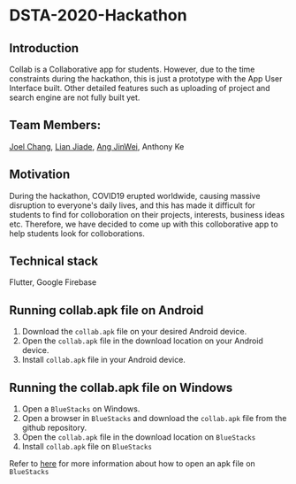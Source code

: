 # DSTA-2020-Hackathon

## Introduction
Collab is a Collaborative app for students. However, due to the time constraints during the hackathon, this is just a prototype with the App User Interface built. Other detailed features such as uploading of project and search engine are not fully built yet.

## Team Members:
[Joel Chang](https://github.com/joelczk), [Lian Jiade](https://github.com/csjiade), [Ang JinWei](https://github.com/ijinwei), Anthony Ke

## Motivation
During the hackathon, COVID19 erupted worldwide, causing massive disruption to everyone's daily lives, and this has made it difficult for students to find for colloboration on their projects, interests, business ideas etc. Therefore, we have decided to come up with this colloborative app to help students look for colloborations.

## Technical stack
Flutter, Google Firebase

## Running collab.apk file on Android
1. Download the `collab.apk` file on your desired Android device.
2. Open the `collab.apk` file in the download location on your Android device.
3. Install `collab.apk` file in your Android device.

## Running the collab.apk file on Windows
1. Open a `BlueStacks` on Windows.
2. Open a browser in `BlueStacks` and download the `collab.apk` file from the github repository.
3. Open the `collab.apk` file in the download location on `BlueStacks`
4. Install `collab.apk` file on `BlueStacks`

Refer to [here](https://support.bluestacks.com/hc/en-us/articles/115003193406-How-can-I-install-an-app-on-BlueStacks-3-#:~:text=Tap%20on%20%E2%80%9CChoose%20Apk%E2%80%9D%20option,on%20open%20to%20install%20it.) for more information about how to open an apk file on `BlueStacks`

